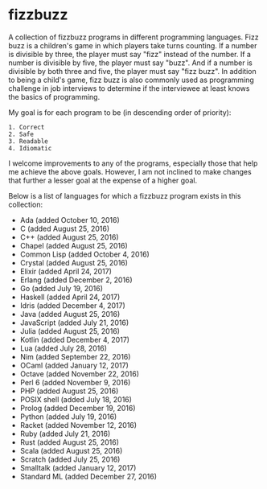 # fizzbuzz

A collection of fizzbuzz programs in different programming languages. Fizz buzz is a children's game in which players take turns counting. If a number is divisible by three, the player must say "fizz" instead of the number. If a number is divisible by five, the player must say "buzz". And if a number is divisible by both three and five, the player must say "fizz buzz". In addition to being a child's game, fizz buzz is also commonly used as programming challenge in job interviews to determine if the interviewee at least knows the basics of programming.

My goal is for each program to be (in descending order of priority):

	1. Correct
	2. Safe
	3. Readable 
	4. Idiomatic 

I welcome improvements to any of the programs, especially those that help me achieve the above goals. However, I am not inclined to make changes that further a lesser goal at the expense of a higher goal.

Below is a list of languages for which a fizzbuzz program exists in this collection:

- Ada (added October 10, 2016)
- C (added August 25, 2016)
- C++ (added August 25, 2016)
- Chapel (added August 25, 2016)
- Common Lisp (added October 4, 2016)
- Crystal (added August 25, 2016)
- Elixir (added April 24, 2017)
- Erlang (added December 2, 2016)
- Go (added July 19, 2016)
- Haskell (added April 24, 2017)
- Idris (added December 4, 2017)
- Java (added August 25, 2016)
- JavaScript (added July 21, 2016)
- Julia (added August 25, 2016)
- Kotlin (added December 4, 2017)
- Lua (added July 28, 2016)
- Nim (added September 22, 2016)
- OCaml (added January 12, 2017)
- Octave (added November 22, 2016)
- Perl 6 (added November 9, 2016)
- PHP (added August 25, 2016)
- POSIX shell (added July 18, 2016)
- Prolog (added December 19, 2016)
- Python (added July 19, 2016)
- Racket (added November 12, 2016)
- Ruby (added July 21, 2016)
- Rust (added August 25, 2016)
- Scala (added August 25, 2016)
- Scratch (added July 25, 2016)
- Smalltalk (added January 12, 2017)
- Standard ML (added December 27, 2016)

